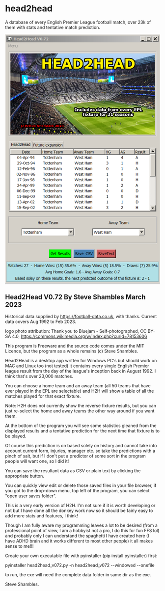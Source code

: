 # head2head

A database of every English Premier League football match, over 23k of them with stats and tentative match prediction.

![Alt Text](https://github.com/Steve-Shambles/head2head/blob/main/h2h-0.72-screenshot1.png)

Head2Head V0.72 By Steve Shambles March 2023
---------------------------------------------
Historical data supplied by https://football-data.co.uk, with thanks. Current data covers Aug 1992 to Feb 2023.

logo photo attribution: Thank you to Bluejam - Self-photographed, CC BY-SA 4.0, https://commons.wikimedia.org/w/index.php?curid=78153606

This program is Freeware and the source code comes under the MIT Licence, but the program as a whole remains (c) Steve Shambles.

Head2Head is a desktop app written for Windows PC's but should work on MAC and Linux too (not tested)
it contains every single English Premier league result from the day of the league's inception back in August 1992.
I think that's over 23,000 matches.

You can choose a home team and an away team (all 50 teams that have ever played in the EPL are selectable) 
and H2H will show a table of all the matches played for that exact fixture.

Note: H2H does not currently show the reverse fixture results, but you can just re-select the home and away teams
the other way around if you want them.

At the bottom of the program you will see some statistics gleaned from the displayed results and a tentative prediction
for the next time that fixture is to be played.

Of course this prediction is on based solely on history and cannot take into account current form, injuries, manager etc.
so take the predictions with a pinch of salt, but if I don't put a predictor of some sort in the program people will want one, so I did it!

You can save the resultant data as CSV or plain text by clicking the appropriate button.

You can quickly view edit or delete those saved files in your file browser, if you got to the drop-down menu,
top left of the program, you can select "open user saves folder".

This is a very early version of H2H. I'm not sure if it is worth developing or not but I have done all the donkey work now 
so it should be fairly easy to add more stats and features, I think!

Though I am fully aware my programming leaves a lot to be desired (from a professional point of view, I am a hobbyist not a pro,
I do this for fun FFS lol) and probably only I can understand the spaghetti I have created here (I have ADHD brain and it works 
different to most other people) it all makes sense to me!!!


Create your own executable file with pyinstaller (pip install pyinstaller) first:

pyinstaller head2head_v072.py -n head2head_v072 --windowed --onefile

to run, the exe will need the complete data folder in same dir as the exe.


Steve Shambles.
